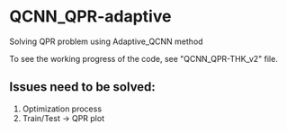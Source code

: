# QCNN_QPR-adaptive
Solving QPR problem using Adaptive_QCNN method

To see the working progress of the code, see "QCNN_QPR-THK_v2" file.

## Issues need to be solved:
1) Optimization process
2) Train/Test -> QPR plot
